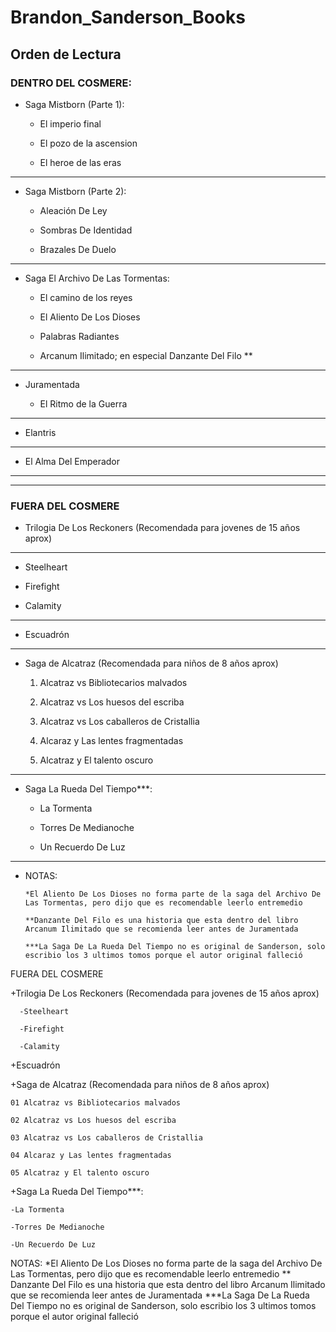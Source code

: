 # Brandon_Sanderson_Books


## Orden de Lectura

### DENTRO DEL COSMERE:

+ Saga Mistborn (Parte 1):

	- El imperio final	

	- El pozo de la ascension

	- El heroe de las eras

---

+ Saga Mistborn (Parte 2):

	- Aleación De Ley

	- Sombras De Identidad

	- Brazales De Duelo

---

+ Saga El Archivo De Las Tormentas:

	- El camino de los reyes

	- El Aliento De Los Dioses

	- Palabras Radiantes

	- Arcanum Ilimitado; en especial Danzante Del Filo **
	
---

+ Juramentada
	
	- El Ritmo de la Guerra

---

+ Elantris

---

+ El Alma Del Emperador

---
---

### FUERA DEL COSMERE


+ Trilogia De Los Reckoners
 (Recomendada para jovenes de 15 años aprox)
 ---

- Steelheart

- Firefight

- Calamity

---

+ Escuadrón

---

+ Saga de Alcatraz (Recomendada para niños de 8 años aprox)

    1. Alcatraz vs Bibliotecarios malvados
  
    2. Alcatraz vs Los huesos del escriba
  
    3. Alcatraz vs Los caballeros de Cristallia
  
    4. Alcaraz y Las lentes fragmentadas
  
    5. Alcatraz y El talento oscuro

---

+ Saga La Rueda Del Tiempo***:

	- La Tormenta

	- Torres De Medianoche

	- Un Recuerdo De Luz

---

+ NOTAS:
    
      *El Aliento De Los Dioses no forma parte de la saga del Archivo De Las Tormentas, pero dijo que es recomendable leerlo entremedio

      **Danzante Del Filo es una historia que esta dentro del libro Arcanum Ilimitado que se recomienda leer antes de Juramentada

      ***La Saga De La Rueda Del Tiempo no es original de Sanderson, solo escribio los 3 ultimos tomos porque el autor original falleció
FUERA DEL COSMERE


+Trilogia De Los Reckoners
 (Recomendada para jovenes de 15 años aprox)
 

	  -Steelheart

	  -Firefight

	  -Calamity



+Escuadrón


+Saga de Alcatraz (Recomendada para niños de 8 años aprox)

    01 Alcatraz vs Bibliotecarios malvados
  
    02 Alcatraz vs Los huesos del escriba
  
    03 Alcatraz vs Los caballeros de Cristallia
  
    04 Alcaraz y Las lentes fragmentadas
  
    05 Alcatraz y El talento oscuro

+Saga La Rueda Del Tiempo***:

	-La Tormenta

	-Torres De Medianoche

	-Un Recuerdo De Luz

NOTAS:
*El Aliento De Los Dioses no forma parte de la saga del Archivo De Las Tormentas, pero dijo que es recomendable leerlo entremedio
** Danzante Del Filo es una historia que esta dentro del libro Arcanum Ilimitado que se recomienda leer antes de Juramentada
***La Saga De La Rueda Del Tiempo no es original de Sanderson, solo escribio los 3 ultimos tomos porque el autor original falleció
